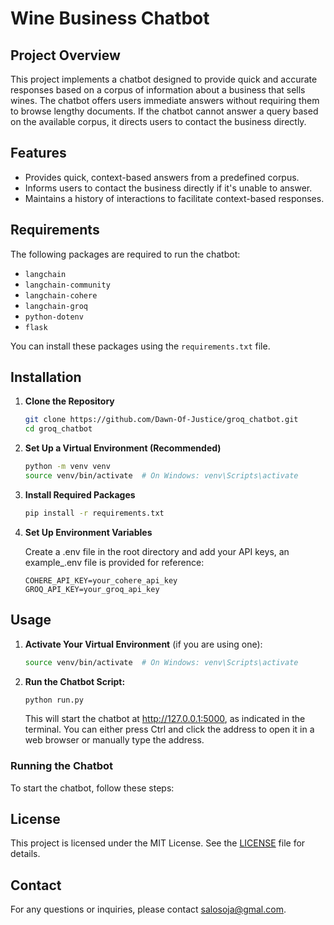 # Wine Business Chatbot

## Project Overview

This project implements a chatbot designed to provide quick and accurate responses based on a corpus of information about a business that sells wines. The chatbot offers users immediate answers without requiring them to browse lengthy documents. If the chatbot cannot answer a query based on the available corpus, it directs users to contact the business directly.

## Features

- Provides quick, context-based answers from a predefined corpus.
- Informs users to contact the business directly if it's unable to answer.
- Maintains a history of interactions to facilitate context-based responses.

## Requirements

The following packages are required to run the chatbot:

- `langchain`
- `langchain-community`
- `langchain-cohere`
- `langchain-groq`
- `python-dotenv`
- `flask`

You can install these packages using the `requirements.txt` file.

## Installation

1. **Clone the Repository**

   ```bash
   git clone https://github.com/Dawn-Of-Justice/groq_chatbot.git
   cd groq_chatbot
   ```

2. **Set Up a Virtual Environment (Recommended)**

    ```bash
    python -m venv venv
    source venv/bin/activate  # On Windows: venv\Scripts\activate
    ```

3. **Install Required Packages**

    ```bash
    pip install -r requirements.txt
    ```

4. **Set Up Environment Variables**

    Create a .env file in the root directory and add your API keys, an example_.env file is provided for reference:

    ```env
    COHERE_API_KEY=your_cohere_api_key
    GROQ_API_KEY=your_groq_api_key
    ```

## Usage

1. **Activate Your Virtual Environment** (if you are using one):

   ```bash
   source venv/bin/activate  # On Windows: venv\Scripts\activate
   ```

2. **Run the Chatbot Script:**

   ```bash
   python run.py
   ```

    This will start the chatbot at http://127.0.0.1:5000, as indicated in the terminal. You can either press Ctrl and click the address to open it in a web browser or manually type the address.

### Running the Chatbot

To start the chatbot, follow these steps:

## License

This project is licensed under the MIT License. See the [LICENSE](LICENSE) file for details.

## Contact

For any questions or inquiries, please contact salosoja@gmal.com.
